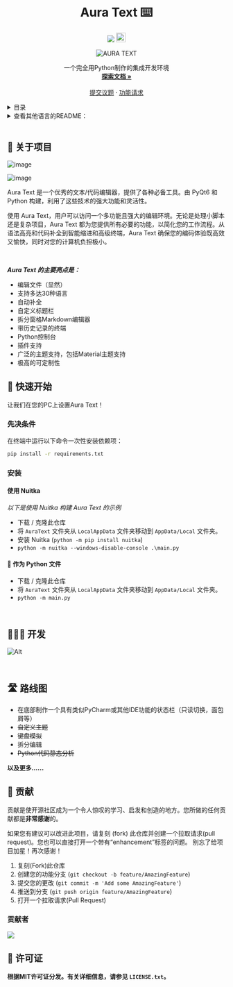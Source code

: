 <!-- PROJECT LOGO -->
<br />
<div align="center">

  <h1 align="center"> Aura Text ⌨️ </h1>

  <a style="text-decoration:none">
    <img src="https://img.shields.io/github/downloads/rohankishore/Aura-Text/total.svg"/>
  </a>  <a href='https://ko-fi.com/V7V7QZ7GS' target='_blank'><img height='10' style='border:0px;height:22px;' src='https://storage.ko-fi.com/cdn/kofi5.png?v=3' border='1' alt='Buy Me a Coffee at ko-fi.com' /></a>
  
  ![AURA TEXT](https://github.com/rohankishore/Aura-Text/assets/109947257/9b59cf71-e8f7-4244-be38-0ab647d8ded8)
    
  <p align="center">
    一个完全用Python制作的集成开发环境
    <br />
    <a href="https://github.com/rohankishore/Aura-Text/wiki"><strong>探索文档 »</strong></a>   
    <br />
    <br />
    <a href="https://github.com/rohankishore/Aura-Text/issues">提交议题</a>
    ·   
    <a href="https://github.com/rohankishore/Aura-Text/issues/new?assignees=&labels=&projects=&template=feature_request.md&title=">功能请求</a>
  </p>
</div>    

<!-- TABLE OF CONTENTS -->
<details>
  <summary>目录</summary>
  <ol>
    <li>
      <a href="#-关于项目">关于项目</a>
    </li>
    <li>
      <a href="#-快速开始">快速开始</a>
      <ul>
        <li><a href="#先决条件">先决条件</a></li>
        <li><a href="#安装">安装</a></li>
        <ul>
        <li><a href="#使用Nuitka">使用Nuitka</a></li>
        <li><a href="#作为Python文件">作为Python文件</a></li>
      </ul>
      </ul>
    </li>
    <li><a href="#开发">开发</a></li>
    <li><a href="#路线图">路线图</a></li>
    <li><a href="#-贡献">贡献</a></li>
    <li><a href="#-许可证">许可证</a></li>
    <li><a href="#-联系方式">联系方式</a></li>
  </ol>
</details>

<!-- LANGUAGE SWITCHER -->
<details>
  <summary>查看其他语言的README：</summary>
  <ol>
    <li>    
      <a href="https://github.com/rohankishore/Aura-Text/blob/main/.github/README_HN.md">Hindi 🇮🇳</a>
    </li>
    <li>
      <a href="https://github.com/rohankishore/Aura-Text/blob/main/.github/README_DE.md">German</a>
    </li>
    <li><a href="https://github.com/rohankishore/Aura-Text/blob/main/.github/README_ES.md">Español</a></li>
    <li><a href="#-contributing">Russian</a></li>
    <li><a><strong>简体中文</strong></a></li>
  </ol>
</details>

<br>

<!-- ABOUT THE PROJECT -->
## 📖 关于项目

![image](https://github.com/rohankishore/Aura-Text/assets/109947257/b75da351-6c2b-43a3-a72e-eb7b861fff27)

![image](https://github.com/rohankishore/Aura-Text/assets/109947257/febc6916-10a6-4919-9838-0eea2c103269)

Aura Text 是一个优秀的文本/代码编辑器，提供了各种必备工具。由 PyQt6 和 Python 构建，利用了这些技术的强大功能和灵活性。

使用 Aura Text，用户可以访问一个多功能且强大的编辑环境。无论是处理小脚本还是复杂项目，Aura Text 都为您提供所有必要的功能，以简化您的工作流程。从语法高亮和代码补全到智能缩进和高级终端，Aura Text 确保您的编码体验既高效又愉快，同时对您的计算机负担极小。

<br>

***Aura Text 的主要亮点是：***
- 编辑文件（显然）
- 支持多达30种语言
- 自动补全
- 自定义标题栏
- 拆分窗格Markdown编辑器
- 带历史记录的终端
- Python控制台
- 插件支持
- 广泛的主题支持，包括Material主题支持
- 极高的可定制性

<!-- GETTING STARTED -->
## 🏃 快速开始

让我们在您的PC上设置Aura Text！

### 先决条件

在终端中运行以下命令一次性安装依赖项：
  ```sh
  pip install -r requirements.txt
  ```

### 安装

#### 使用 Nuitka

_以下是使用 Nuitka 构建 Aura Text 的示例_

- 下载 / 克隆此仓库
- 将 `AuraText` 文件夹从 `LocalAppData` 文件夹移动到 `AppData/Local` 文件夹。
- 安装 Nuitka (`python -m pip install nuitka`)
- `python -m nuitka --windows-disable-console .\main.py`

#### 🐍 作为 Python 文件

- 下载 / 克隆此仓库
- 将 `AuraText` 文件夹从 `LocalAppData` 文件夹移动到 `AppData/Local` 文件夹。
- `python -m main.py`

<br>

## 🧑🏻‍💻 开发 

![Alt](https://repobeats.axiom.co/api/embed/c478f91eea3690c7415f891646a2a15a62b4fb20.svg "Repobeats analytics image")

<br>

## 🛣️ 路线图

- 在底部制作一个具有类似PyCharm或其他IDE功能的状态栏（只读切换，面包屑等）
- <strike>自定义主题</strike>
- <strike>键盘模拟</strike>
- 拆分编辑
- <strike>Python代码静态分析</strike>

<b> 以及更多...... </b>

<!-- CONTRIBUTING -->
## 🛂 贡献

贡献是使开源社区成为一个令人惊叹的学习、启发和创造的地方。您所做的任何贡献都是**非常感谢**的。

如果您有建议可以改进此项目，请复刻 (fork) 此仓库并创建一个拉取请求(pull request)。您也可以直接打开一个带有“enhancement”标签的问题。
别忘了给项目加星！再次感谢！

1. 复刻(Fork)此仓库
2. 创建您的功能分支 (`git checkout -b feature/AmazingFeature`)
3. 提交您的更改 (`git commit -m 'Add some AmazingFeature'`)
4. 推送到分支 (`git push origin feature/AmazingFeature`)
5. 打开一个拉取请求(Pull Request)

### 贡献者

<a href="https://github.com/rohankishore/Aura-Text/graphs/contributors">
  <img class="dark-light" src="https://contrib.rocks/image?repo=rohankishore/Aura-Text&anon=0&columns=25&max=100&r=true" />
</a>

<b>

<!-- LICENSE -->
## 🪪 许可证

根据MIT许可证分发。有关详细信息，请参见 `LICENSE.txt`。